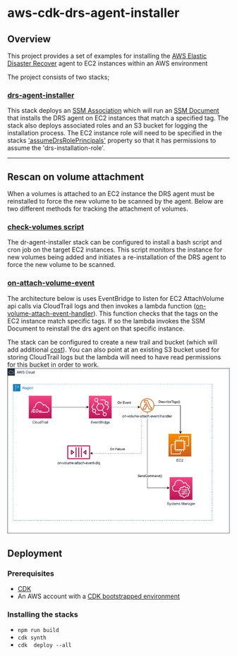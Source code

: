 # aws-cdk-drs-agent-installer

## Overview

This project provides a set of examples for installing the [AWS Elastic Disaster Recover](https://aws.amazon.com/disaster-recovery/) agent to EC2 instances within an AWS environment

The project consists of two stacks;

### [drs-agent-installer](./lib/infrastructure/stacks/DrsAgentInstallerStack.ts)
This stack deploys an [SSM Association](./lib/infrastructure/stacks/DrsAgentInstallerStack.ts#L120) which will run an [SSM Document](./lib/infrastructure/stacks/DrsAgentInstallerStack.ts#L99) that installs the DRS agent on EC2 instances that match a specified tag. 
The stack also deploys associated roles and an S3 bucket for logging the installation process. 
The EC2 instance role will need to be specified in the stacks ['assumeDrsRolePrincipals'](./bin/app.ts#L32) property so that it has permissions to assume the 'drs-installation-role'.

---

## Rescan on volume attachment

When a volumes is attached to an EC2 instance the DRS agent must be reinstalled to force the new volume to be scanned by the agent. 
Below are two different methods for tracking the attachment of volumes.

### [check-volumes script](./lib/infrastructure/stacks/DrsAgentInstallerStack.ts#L62)
The dr-agent-installer stack can be configured to install a bash script and cron job on the target EC2 instances. 
This script monitors the instance for new volumes being added and initiates a re-installation of the DRS agent to force the new volume to be scanned.  

### [on-attach-volume-event](./lib/infrastructure/stacks/OnVolumeAttachEventStack.ts)


The architecture below is uses EventBridge to listen for EC2 AttachVolume api calls via CloudTrail logs and then invokes a lambda function ([on-volume-attach-event-handler](./lib/runtime/on-volume-attach-event.ts)). 
This function checks that the tags on the EC2 instance match specific tags. If so the lambda invokes the SSM Document to reinstall the drs agent on that specific instance.

The stack can be configured to create a new trail and bucket (which will add additional [cost](https://aws.amazon.com/cloudtrail/pricing/#Pricing)). You can also point at an existing S3 bucket used for storing CloudTrail logs but the lambda will need to have read permissions for this bucket in order to work.
![on-attach-volume-event architecture diagram](./images/OnAttachVolumeEvent.drawio.png)

## Deployment

### Prerequisites
* [CDK](https://docs.aws.amazon.com/cdk/v2/guide/getting_started.html#getting_started_install)
* An AWS account with a [CDK bootstrapped environment](https://docs.aws.amazon.com/cdk/v2/guide/getting_started.html#getting_started_bootstrap) 

### Installing the stacks
* `npm run build`
* `cdk synth`
* `cdk  deploy --all`


